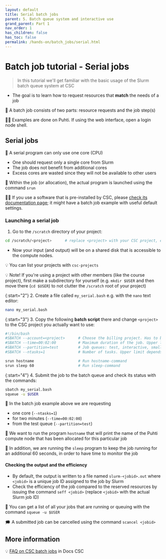 ```yaml
---
layout: default
title: Serial batch jobs
parent: 5. Batch queue system and interactive use
grand_parent: Part 1
nav_order: 1
has_children: false
has_toc: false
permalink: /hands-on/batch_jobs/serial.html
---
```


# Batch job tutorial - Serial jobs

> In this tutorial we'll get familiar with the basic usage of the Slurm batch queue system at CSC
- The goal is to learn how to request resources that **match** the needs of a job

💬 A batch job consists of two parts: resource requests and the job step(s)

☝🏻 Examples are done on Puhti. If using the web interface, open a login node shell.

## Serial jobs

💬 A serial program can only use one core (CPU)

- One should request only a single core from Slurm
- The job does not benefit from additional cores
- Excess cores are wasted since they will not be available to other users

💬 Within the job (or allocation), the actual program is launched using the command `srun`

☝🏻 If you use a software that is pre-installed by CSC, please [check its documentation page](https://docs.csc.fi/apps/); it might have a batch job example with useful default settings.

### Launching a serial job

1. Go to the `/scratch` directory of your project:

```bash
cd /scratch/<project>      # replace <project> with your CSC project, e.g. project_2001234
```

- Now your input (and output) will be on a shared disk that is accessible to the compute nodes.

💡 You can list your projects with `csc-projects`

💡 Note! If you're using a project with other members (like the course project), first make a subdirectory for yourself (e.g. `mkdir $USER` and then move there (`cd $USER`) to not clutter the `/scratch` root of your project)

{:start="2"}
2. Create a file called `my_serial.bash` e.g. with the `nano` text editor:

```bash
nano my_serial.bash
```

{:start="3"}
3. Copy the following **batch script** there and change `<project>` to the CSC project you actually want to use:

```bash
#!/bin/bash
#SBATCH --account=<project>      # Choose the billing project. Has to be defined!
#SBATCH --time=00:02:00          # Maximum duration of the job. Upper limit depends on the partition. 
#SBATCH --partition=test         # Job queues: test, interactive, small, large, longrun, hugemem, hugemem_longrun
#SBATCH --ntasks=1               # Number of tasks. Upper limit depends on partition. For a serial job this should be set 1!

srun hostname                    # Run hostname-command
srun sleep 60                    # Run sleep-command
```

{:start="4"}
4. Submit the job to the batch queue and check its status with the commands:

```bash
sbatch my_serial.bash
squeue -u $USER
```

💬 In the batch job example above we are requesting

- one core (`--ntasks=1`)
- for two minutes (`--time=00:02:00`)
- from the test queue (`--partition=test`)  

💬 We want to run the program `hostname` that will print the name of the Puhti compute node that has been allocated for this particular job

💬 In addition, we are running the `sleep` program to keep the job running for an additional 60 seconds, in order to have time to monitor the job

#### Checking the output and the efficiency

- By default, the output is written to a file named `slurm-<jobid>.out` where `<jobid>` is a unique job ID assigned to the job by Slurm
- Check the efficiency of the job compared to the reserved resources by issuing the command `seff <jobid>` (replace `<jobid>` with the actual Slurm job ID)

💭 You can get a list of all your jobs that are running or queuing with the command `squeue -u $USER`

🗯 A submitted job can be cancelled using the command `scancel <jobid>`

## More information

💡 [FAQ on CSC batch jobs](https://docs.csc.fi/support/faq/#batch-jobs) in Docs CSC
